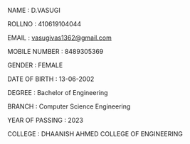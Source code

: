 NAME : D.VASUGI 

ROLLNO : 410619104044     

EMAIL : vasugivas1362@gmail.com  

MOBILE NUMBER : 8489305369   

GENDER : FEMALE 

DATE OF BIRTH : 13-06-2002 

DEGREE : Bachelor of Engineering 

BRANCH : Computer Science Engineering     

YEAR OF PASSING : 2023   

COLLEGE : DHAANISH AHMED COLLEGE OF ENGINEERING      


